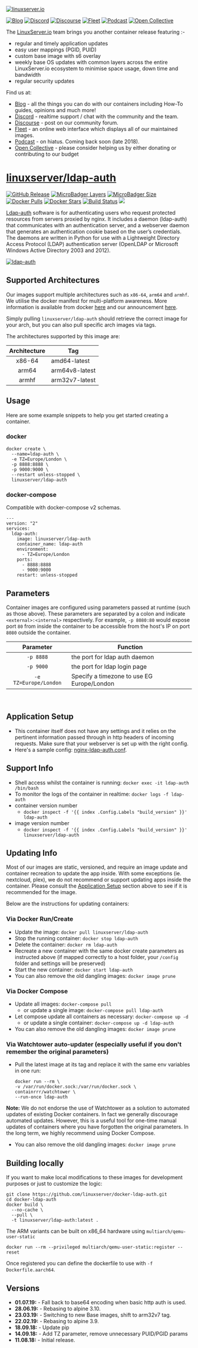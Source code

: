 [![linuxserver.io](https://raw.githubusercontent.com/linuxserver/docker-templates/master/linuxserver.io/img/linuxserver_medium.png)](https://linuxserver.io)

[![Blog](https://img.shields.io/static/v1.svg?style=flat-square&color=E68523&label=linuxserver.io&message=Blog)](https://blog.linuxserver.io "all the things you can do with our containers including How-To guides, opinions and much more!")
[![Discord](https://img.shields.io/discord/354974912613449730.svg?style=flat-square&color=E68523&label=Discord&logo=discord&logoColor=FFFFFF)](https://discord.gg/YWrKVTn "realtime support / chat with the community and the team.")
[![Discourse](https://img.shields.io/discourse/https/discourse.linuxserver.io/topics.svg?style=flat-square&color=E68523&logo=discourse&logoColor=FFFFFF)](https://discourse.linuxserver.io "post on our community forum.")
[![Fleet](https://img.shields.io/static/v1.svg?style=flat-square&color=E68523&label=linuxserver.io&message=Fleet)](https://fleet.linuxserver.io "an online web interface which displays all of our maintained images.")
[![Podcast](https://img.shields.io/static/v1.svg?style=flat-square&color=E68523&label=linuxserver.io&message=Podcast)](https://anchor.fm/linuxserverio "on hiatus. Coming back soon (late 2018).")
[![Open Collective](https://img.shields.io/opencollective/all/linuxserver.svg?style=flat-square&color=E68523&label=Open%20Collective%20Supporters)](https://opencollective.com/linuxserver "please consider helping us by either donating or contributing to our budget")

The [LinuxServer.io](https://linuxserver.io) team brings you another container release featuring :-

 * regular and timely application updates
 * easy user mappings (PGID, PUID)
 * custom base image with s6 overlay
 * weekly base OS updates with common layers across the entire LinuxServer.io ecosystem to minimise space usage, down time and bandwidth
 * regular security updates

Find us at:
* [Blog](https://blog.linuxserver.io) - all the things you can do with our containers including How-To guides, opinions and much more!
* [Discord](https://discord.gg/YWrKVTn) - realtime support / chat with the community and the team.
* [Discourse](https://discourse.linuxserver.io) - post on our community forum.
* [Fleet](https://fleet.linuxserver.io) - an online web interface which displays all of our maintained images.
* [Podcast](https://anchor.fm/linuxserverio) - on hiatus. Coming back soon (late 2018).
* [Open Collective](https://opencollective.com/linuxserver) - please consider helping us by either donating or contributing to our budget

# [linuxserver/ldap-auth](https://github.com/linuxserver/docker-ldap-auth)
[![GitHub Release](https://img.shields.io/github/release/linuxserver/docker-ldap-auth.svg?style=flat-square&color=E68523)](https://github.com/linuxserver/docker-ldap-auth/releases)
[![MicroBadger Layers](https://img.shields.io/microbadger/layers/linuxserver/ldap-auth.svg?style=flat-square&color=E68523)](https://microbadger.com/images/linuxserver/ldap-auth "Get your own version badge on microbadger.com")
[![MicroBadger Size](https://img.shields.io/microbadger/image-size/linuxserver/ldap-auth.svg?style=flat-square&color=E68523)](https://microbadger.com/images/linuxserver/ldap-auth "Get your own version badge on microbadger.com")
[![Docker Pulls](https://img.shields.io/docker/pulls/linuxserver/ldap-auth.svg?style=flat-square&color=E68523)](https://hub.docker.com/r/linuxserver/ldap-auth)
[![Docker Stars](https://img.shields.io/docker/stars/linuxserver/ldap-auth.svg?style=flat-square&color=E68523)](https://hub.docker.com/r/linuxserver/ldap-auth)
[![Build Status](https://ci.linuxserver.io/view/all/job/Docker-Pipeline-Builders/job/docker-ldap-auth/job/master/badge/icon?style=flat-square)](https://ci.linuxserver.io/job/Docker-Pipeline-Builders/job/docker-ldap-auth/job/master/)
[![](https://lsio-ci.ams3.digitaloceanspaces.com/linuxserver/ldap-auth/latest/badge.svg)](https://lsio-ci.ams3.digitaloceanspaces.com/linuxserver/ldap-auth/latest/index.html)

[Ldap-auth](https://github.com/nginxinc/nginx-ldap-auth) software is for authenticating users who request protected resources from servers proxied by nginx. It includes a daemon (ldap-auth) that communicates with an authentication server, and a webserver daemon that generates an authentication cookie based on the user’s credentials. The daemons are written in Python for use with a Lightweight Directory Access Protocol (LDAP) authentication server (OpenLDAP or Microsoft Windows Active Directory 2003 and 2012).

[![ldap-auth](https://jumpcloud.com/wp-content/uploads/2016/12/LDAP_Logo-1420591101.jpg)](https://github.com/nginxinc/nginx-ldap-auth)

## Supported Architectures

Our images support multiple architectures such as `x86-64`, `arm64` and `armhf`. We utilise the docker manifest for multi-platform awareness. More information is available from docker [here](https://github.com/docker/distribution/blob/master/docs/spec/manifest-v2-2.md#manifest-list) and our announcement [here](https://blog.linuxserver.io/2019/02/21/the-lsio-pipeline-project/).

Simply pulling `linuxserver/ldap-auth` should retrieve the correct image for your arch, but you can also pull specific arch images via tags.

The architectures supported by this image are:

| Architecture | Tag |
| :----: | --- |
| x86-64 | amd64-latest |
| arm64 | arm64v8-latest |
| armhf | arm32v7-latest |


## Usage

Here are some example snippets to help you get started creating a container.

### docker

```
docker create \
  --name=ldap-auth \
  -e TZ=Europe/London \
  -p 8888:8888 \
  -p 9000:9000 \
  --restart unless-stopped \
  linuxserver/ldap-auth
```


### docker-compose

Compatible with docker-compose v2 schemas.

```
---
version: "2"
services:
  ldap-auth:
    image: linuxserver/ldap-auth
    container_name: ldap-auth
    environment:
      - TZ=Europe/London
    ports:
      - 8888:8888
      - 9000:9000
    restart: unless-stopped
```

## Parameters

Container images are configured using parameters passed at runtime (such as those above). These parameters are separated by a colon and indicate `<external>:<internal>` respectively. For example, `-p 8080:80` would expose port `80` from inside the container to be accessible from the host's IP on port `8080` outside the container.

| Parameter | Function |
| :----: | --- |
| `-p 8888` | the port for ldap auth daemon |
| `-p 9000` | the port for ldap login page |
| `-e TZ=Europe/London` | Specify a timezone to use EG Europe/London |


&nbsp;
## Application Setup

- This container itself does not have any settings and it relies on the pertinent information passed through in http headers of incoming requests. Make sure that your webserver is set up with the right config.
- Here's a sample config: [nginx-ldap-auth.conf](https://github.com/nginxinc/nginx-ldap-auth/blob/master/nginx-ldap-auth.conf).



## Support Info

* Shell access whilst the container is running: `docker exec -it ldap-auth /bin/bash`
* To monitor the logs of the container in realtime: `docker logs -f ldap-auth`
* container version number
  * `docker inspect -f '{{ index .Config.Labels "build_version" }}' ldap-auth`
* image version number
  * `docker inspect -f '{{ index .Config.Labels "build_version" }}' linuxserver/ldap-auth`

## Updating Info

Most of our images are static, versioned, and require an image update and container recreation to update the app inside. With some exceptions (ie. nextcloud, plex), we do not recommend or support updating apps inside the container. Please consult the [Application Setup](#application-setup) section above to see if it is recommended for the image.

Below are the instructions for updating containers:

### Via Docker Run/Create
* Update the image: `docker pull linuxserver/ldap-auth`
* Stop the running container: `docker stop ldap-auth`
* Delete the container: `docker rm ldap-auth`
* Recreate a new container with the same docker create parameters as instructed above (if mapped correctly to a host folder, your `/config` folder and settings will be preserved)
* Start the new container: `docker start ldap-auth`
* You can also remove the old dangling images: `docker image prune`

### Via Docker Compose
* Update all images: `docker-compose pull`
  * or update a single image: `docker-compose pull ldap-auth`
* Let compose update all containers as necessary: `docker-compose up -d`
  * or update a single container: `docker-compose up -d ldap-auth`
* You can also remove the old dangling images: `docker image prune`

### Via Watchtower auto-updater (especially useful if you don't remember the original parameters)
* Pull the latest image at its tag and replace it with the same env variables in one run:
  ```
  docker run --rm \
  -v /var/run/docker.sock:/var/run/docker.sock \
  containrrr/watchtower \
  --run-once ldap-auth
  ```

**Note:** We do not endorse the use of Watchtower as a solution to automated updates of existing Docker containers. In fact we generally discourage automated updates. However, this is a useful tool for one-time manual updates of containers where you have forgotten the original parameters. In the long term, we highly recommend using Docker Compose.

* You can also remove the old dangling images: `docker image prune`

## Building locally

If you want to make local modifications to these images for development purposes or just to customize the logic:
```
git clone https://github.com/linuxserver/docker-ldap-auth.git
cd docker-ldap-auth
docker build \
  --no-cache \
  --pull \
  -t linuxserver/ldap-auth:latest .
```

The ARM variants can be built on x86_64 hardware using `multiarch/qemu-user-static`
```
docker run --rm --privileged multiarch/qemu-user-static:register --reset
```

Once registered you can define the dockerfile to use with `-f Dockerfile.aarch64`.

## Versions

* **01.07.19:** - Fall back to base64 encoding when basic http auth is used.
* **28.06.19:** - Rebasing to alpine 3.10.
* **23.03.19:** - Switching to new Base images, shift to arm32v7 tag.
* **22.02.19:** - Rebasing to alpine 3.9.
* **18.09.18:** - Update pip
* **14.09.18:** - Add TZ parameter, remove unnecessary PUID/PGID params
* **11.08.18:** - Initial release.

